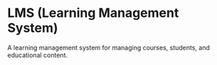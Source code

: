 # LMS (Learning Management System)

A learning management system for managing courses, students, and educational content.
